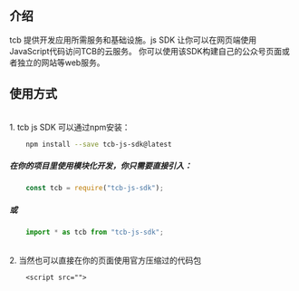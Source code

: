 ## 介绍
tcb 提供开发应用所需服务和基础设施。js SDK 让你可以在网页端使用JavaScript代码访问TCB的云服务。
你可以使用该SDK构建自己的公众号页面或者独立的网站等web服务。

## 使用方式

<br>
1. tcb js SDK 可以通过npm安装：

```bash
    npm install --save tcb-js-sdk@latest
```

##### 在你的项目里使用模块化开发，你只需要直接引入：

```js
    const tcb = require("tcb-js-sdk");
```
##### 或
```js
    import * as tcb from "tcb-js-sdk";
```

<br>
2. 当然也可以直接在你的页面使用官方压缩过的代码包

```
    <script src="">
```